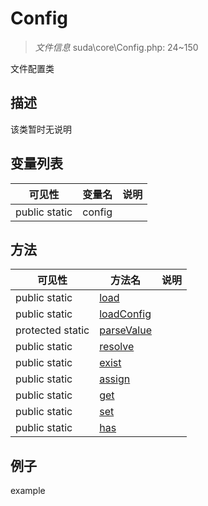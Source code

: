 #  Config 

> *文件信息* suda\core\Config.php: 24~150


文件配置类


## 描述



该类暂时无说明
 
## 变量列表
| 可见性 |  变量名   | 说明 |
|--------|----|------|
 | public  static  | config | | 
## 方法

 
| 可见性 | 方法名 | 说明 |
|--------|-------|------|
 |  public  static|[load](Config/load.md) |  |
 |  public  static|[loadConfig](Config/loadConfig.md) |  |
 |  protected  static|[parseValue](Config/parseValue.md) |  |
 |  public  static|[resolve](Config/resolve.md) |  |
 |  public  static|[exist](Config/exist.md) |  |
 |  public  static|[assign](Config/assign.md) |  |
 |  public  static|[get](Config/get.md) |  |
 |  public  static|[set](Config/set.md) |  |
 |  public  static|[has](Config/has.md) |  |
## 例子

example